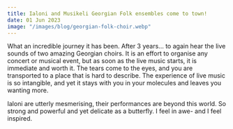```yaml
---
title: Ialoni and Musikeli Georgian Folk ensembles come to town!
date: 01 Jun 2023
image: "/images/blog/georgian-folk-choir.webp"
---
```


What an incredible journey it has been. After 3 years... to again hear the live sounds of two amazing Georgian choirs. It is an effort to organise any concert or musical event, but as soon as the live music starts, it is immediate and worth it. The tears come to the eyes, and you are transported to a place that is hard to describe. The experience of live music is so intangible, and yet it stays with you in your molecules and leaves you wanting more.

Ialoni are utterly mesmerising, their performances are beyond this world. So strong and powerful and yet delicate as a butterfly. I feel in awe- and I feel inspired.
